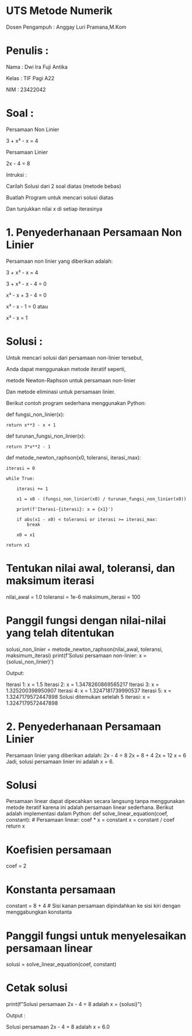 # UTS Metode Numerik
Dosen Pengampuh : Anggay Luri Pramana,M.Kom

# Penulis : 
Nama : Dwi Ira Fuji Antika

Kelas : TIF Pagi A22

NIM : 23422042

# Soal : 
Persamaan Non Linier

3 + x³ - x = 4

Persamaan Linier

2x - 4 = 8

Intruksi :

Carilah Solusi dari 2 soal diatas (metode bebas)

Buatlah Program untuk mencari solusi diatas

Dan tunjukkan nilai x di setiap iterasinya


# 1. Penyederhanaan Persamaan Non Linier
Persamaan non linier yang diberikan adalah: 

3 + x³ - x = 4 

3 + x³ - x - 4 = 0 

x³ - x + 3 - 4 = 0 

x³ - x - 1 = 0 atau 

x³ - x = 1

# Solusi : 
Untuk mencari solusi dari persamaan non-linier tersebut, 

Anda dapat menggunakan metode iteratif seperti, 

metode Newton-Raphson untuk persamaan non-linier 

Dan metode eliminasi untuk persamaan linier. 

Berikut contoh program sederhana menggunakan Python: 

def fungsi_non_linier(x):

    return x**3 - x + 1

def turunan_fungsi_non_linier(x):

    return 3*x**2 - 1

def metode_newton_raphson(x0, toleransi, iterasi_max):

    iterasi = 0
    
    while True:
    
        iterasi += 1
        
        x1 = x0 - (fungsi_non_linier(x0) / turunan_fungsi_non_linier(x0))
        
        print(f'Iterasi-{iterasi}: x = {x1}')

        if abs(x1 - x0) < toleransi or iterasi >= iterasi_max:
            break

        x0 = x1

    return x1

# Tentukan nilai awal, toleransi, dan maksimum iterasi
nilai_awal = 1.0
toleransi = 1e-6
maksimum_iterasi = 100

# Panggil fungsi dengan nilai-nilai yang telah ditentukan
solusi_non_linier = metode_newton_raphson(nilai_awal, toleransi, maksimum_iterasi)
print(f'Solusi persamaan non-linier: x = {solusi_non_linier}')

Output:

Iterasi 1: x = 1.5
Iterasi 2: x = 1.3478260869565217
Iterasi 3: x = 1.325200398950907
Iterasi 4: x = 1.3247181739990537
Iterasi 5: x = 1.3247179572447898
Solusi ditemukan setelah 5 iterasi: x = 1.3247179572447898

# 2. Penyederhanaan Persamaan Linier 
Persamaan linier yang diberikan adalah:
2x - 4 = 8
2x = 8 + 4
2x = 12
x = 6
Jadi, solusi persamaan linier ini adalah x = 6.

# Solusi
Persamaan linear dapat dipecahkan secara langsung tanpa menggunakan metode iteratif 
karena ini adalah persamaan linear sederhana.
Berikut adalah implementasi dalam Python:
def solve_linear_equation(coef, constant):
    # Persamaan linear: coef * x = constant
    x = constant / coef
    return x

# Koefisien persamaan
coef = 2

# Konstanta persamaan
constant = 8 + 4  # Sisi kanan persamaan dipindahkan ke sisi kiri dengan menggabungkan konstanta

# Panggil fungsi untuk menyelesaikan persamaan linear
solusi = solve_linear_equation(coef, constant)

# Cetak solusi
print(f"Solusi persamaan 2x - 4 = 8 adalah x = {solusi}")

Output : 

Solusi persamaan 2x - 4 = 8 adalah x = 6.0

